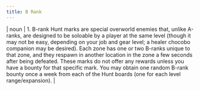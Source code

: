 ```yaml
---
title: B Rank
---
```

| noun | 1.  	B-rank Hunt marks are special overworld enemies that, unlike A-ranks, are designed to be soloable by a player at the same level (though it may not be easy, depending on your job and gear level; a healer chocobo companion may be desired). Each zone has one or two B-ranks unique to that zone, and they respawn in another location in the zone a few seconds after being defeated. These marks do not offer any rewards unless you have a bounty for that specific mark. You may obtain one random B-rank bounty once a week from each of the Hunt boards (one for each level range/expansion).	|